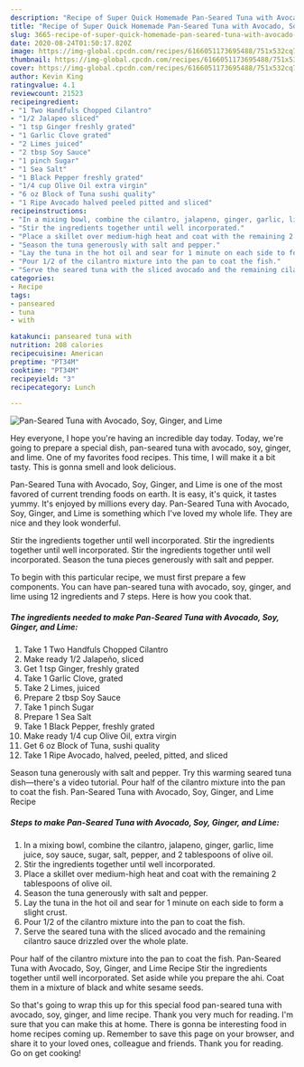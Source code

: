 ```yaml
---
description: "Recipe of Super Quick Homemade Pan-Seared Tuna with Avocado, Soy, Ginger, and Lime"
title: "Recipe of Super Quick Homemade Pan-Seared Tuna with Avocado, Soy, Ginger, and Lime"
slug: 3665-recipe-of-super-quick-homemade-pan-seared-tuna-with-avocado-soy-ginger-and-lime
date: 2020-08-24T01:50:17.820Z
image: https://img-global.cpcdn.com/recipes/6166051173695488/751x532cq70/pan-seared-tuna-with-avocado-soy-ginger-and-lime-recipe-main-photo.jpg
thumbnail: https://img-global.cpcdn.com/recipes/6166051173695488/751x532cq70/pan-seared-tuna-with-avocado-soy-ginger-and-lime-recipe-main-photo.jpg
cover: https://img-global.cpcdn.com/recipes/6166051173695488/751x532cq70/pan-seared-tuna-with-avocado-soy-ginger-and-lime-recipe-main-photo.jpg
author: Kevin King
ratingvalue: 4.1
reviewcount: 21523
recipeingredient:
- "1 Two Handfuls Chopped Cilantro"
- "1/2 Jalapeo sliced"
- "1 tsp Ginger freshly grated"
- "1 Garlic Clove grated"
- "2 Limes juiced"
- "2 tbsp Soy Sauce"
- "1 pinch Sugar"
- "1 Sea Salt"
- "1 Black Pepper freshly grated"
- "1/4 cup Olive Oil extra virgin"
- "6 oz Block of Tuna sushi quality"
- "1 Ripe Avocado halved peeled pitted and sliced"
recipeinstructions:
- "In a mixing bowl, combine the cilantro, jalapeno, ginger, garlic, lime juice, soy sauce, sugar, salt, pepper, and 2 tablespoons of olive oil."
- "Stir the ingredients together until well incorporated."
- "Place a skillet over medium-high heat and coat with the remaining 2 tablespoons of olive oil."
- "Season the tuna generously with salt and pepper."
- "Lay the tuna in the hot oil and sear for 1 minute on each side to form a slight crust."
- "Pour 1/2 of the cilantro mixture into the pan to coat the fish."
- "Serve the seared tuna with the sliced avocado and the remaining cilantro sauce drizzled over the whole plate."
categories:
- Recipe
tags:
- panseared
- tuna
- with

katakunci: panseared tuna with 
nutrition: 208 calories
recipecuisine: American
preptime: "PT34M"
cooktime: "PT34M"
recipeyield: "3"
recipecategory: Lunch

---
```



![Pan-Seared Tuna with Avocado, Soy, Ginger, and Lime](https://img-global.cpcdn.com/recipes/6166051173695488/751x532cq70/pan-seared-tuna-with-avocado-soy-ginger-and-lime-recipe-main-photo.jpg)

Hey everyone, I hope you're having an incredible day today. Today, we're going to prepare a special dish, pan-seared tuna with avocado, soy, ginger, and lime. One of my favorites food recipes. This time, I will make it a bit tasty. This is gonna smell and look delicious.

Pan-Seared Tuna with Avocado, Soy, Ginger, and Lime is one of the most favored of current trending foods on earth. It is easy, it's quick, it tastes yummy. It's enjoyed by millions every day. Pan-Seared Tuna with Avocado, Soy, Ginger, and Lime is something which I've loved my whole life. They are nice and they look wonderful.

Stir the ingredients together until well incorporated. Stir the ingredients together until well incorporated. Stir the ingredients together until well incorporated. Season the tuna pieces generously with salt and pepper.


To begin with this particular recipe, we must first prepare a few components. You can have pan-seared tuna with avocado, soy, ginger, and lime using 12 ingredients and 7 steps. Here is how you cook that.

<!--inarticleads1-->

##### The ingredients needed to make Pan-Seared Tuna with Avocado, Soy, Ginger, and Lime:

1. Take 1 Two Handfuls Chopped Cilantro
1. Make ready 1/2 Jalapeño, sliced
1. Get 1 tsp Ginger, freshly grated
1. Take 1 Garlic Clove, grated
1. Take 2 Limes, juiced
1. Prepare 2 tbsp Soy Sauce
1. Take 1 pinch Sugar
1. Prepare 1 Sea Salt
1. Take 1 Black Pepper, freshly grated
1. Make ready 1/4 cup Olive Oil, extra virgin
1. Get 6 oz Block of Tuna, sushi quality
1. Take 1 Ripe Avocado, halved, peeled, pitted, and sliced


Season tuna generously with salt and pepper. Try this warming seared tuna dish—there&#39;s a video tutorial. Pour half of the cilantro mixture into the pan to coat the fish. Pan-Seared Tuna with Avocado, Soy, Ginger, and Lime Recipe 

<!--inarticleads2-->

##### Steps to make Pan-Seared Tuna with Avocado, Soy, Ginger, and Lime:

1. In a mixing bowl, combine the cilantro, jalapeno, ginger, garlic, lime juice, soy sauce, sugar, salt, pepper, and 2 tablespoons of olive oil.
1. Stir the ingredients together until well incorporated.
1. Place a skillet over medium-high heat and coat with the remaining 2 tablespoons of olive oil.
1. Season the tuna generously with salt and pepper.
1. Lay the tuna in the hot oil and sear for 1 minute on each side to form a slight crust.
1. Pour 1/2 of the cilantro mixture into the pan to coat the fish.
1. Serve the seared tuna with the sliced avocado and the remaining cilantro sauce drizzled over the whole plate.


Pour half of the cilantro mixture into the pan to coat the fish. Pan-Seared Tuna with Avocado, Soy, Ginger, and Lime Recipe Stir the ingredients together until well incorporated. Set aside while you prepare the ahi. Coat them in a mixture of black and white sesame seeds. 

So that's going to wrap this up for this special food pan-seared tuna with avocado, soy, ginger, and lime recipe. Thank you very much for reading. I'm sure that you can make this at home. There is gonna be interesting food in home recipes coming up. Remember to save this page on your browser, and share it to your loved ones, colleague and friends. Thank you for reading. Go on get cooking!
